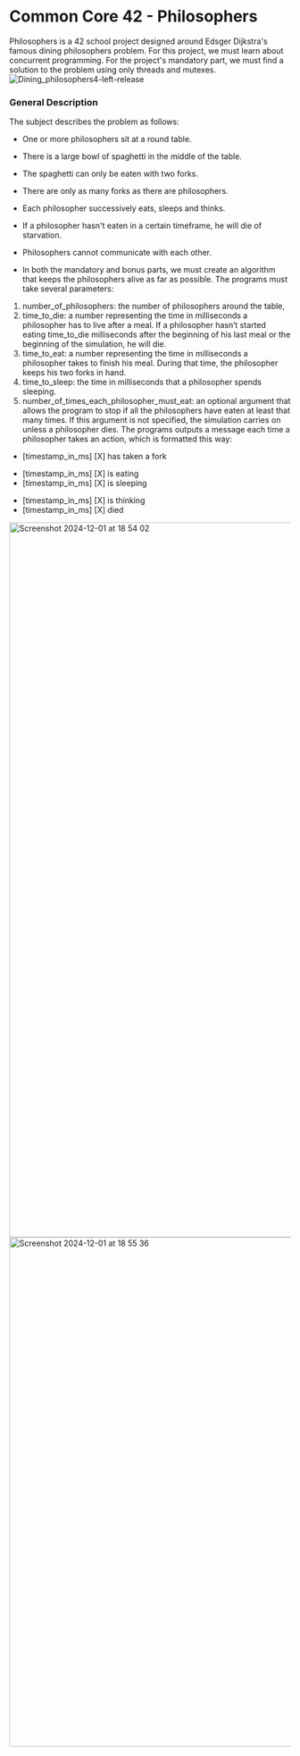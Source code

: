 # Common Core 42 - Philosophers
Philosophers is a 42 school project designed around Edsger Dijkstra's famous dining philosophers problem. For this project, we must learn about concurrent programming. For the project's mandatory part, we must find a solution to the problem using only threads and mutexes.
![Dining_philosophers4-left-release](https://github.com/user-attachments/assets/03076686-044d-4aaa-87e3-c8cbaaf5f783)
### General Description

The subject describes the problem as follows:

* One or more philosophers sit at a round table.
+ There is a large bowl of spaghetti in the middle of the table.
- The spaghetti can only be eaten with two forks.
+ There are only as many forks as there are philosophers.
* Each philosopher successively eats, sleeps and thinks.
- If a philosopher hasn't eaten in a certain timeframe, he will die of starvation.
+ Philosophers cannot communicate with each other.
* In both the mandatory and bonus parts, we must create an algorithm that keeps the philosophers alive as far as possible. The programs must take several parameters:

1. number_of_philosophers: the number of philosophers around the table,
2. time_to_die: a number representing the time in milliseconds a philosopher has to live after a meal. If a philosopher hasn’t started eating time_to_die milliseconds after the beginning of his last meal or the beginning of the simulation, he will die.
3. time_to_eat: a number representing the time in milliseconds a philosopher takes to finish his meal. During that time, the philosopher keeps his two forks in hand.
4. time_to_sleep: the time in milliseconds that a philosopher spends sleeping.
5. number_of_times_each_philosopher_must_eat: an optional argument that allows the program to stop if all the philosophers have eaten at least that many times. If this argument is not specified, the simulation carries on unless a philosopher dies.
The programs outputs a message each time a philosopher takes an action, which is formatted this way:

* [timestamp_in_ms] [X] has taken a fork
+ [timestamp_in_ms] [X] is eating
+ [timestamp_in_ms] [X] is sleeping
- [timestamp_in_ms] [X] is thinking
- [timestamp_in_ms] [X] died

<img width="1280" alt="Screenshot 2024-12-01 at 18 54 02" src="https://github.com/user-attachments/assets/ee3ee35f-8e58-4433-bd15-86b36efdbab5">


<img width="912" alt="Screenshot 2024-12-01 at 18 55 36" src="https://github.com/user-attachments/assets/350511a6-6c73-43f8-a679-46f29cd86a95">



